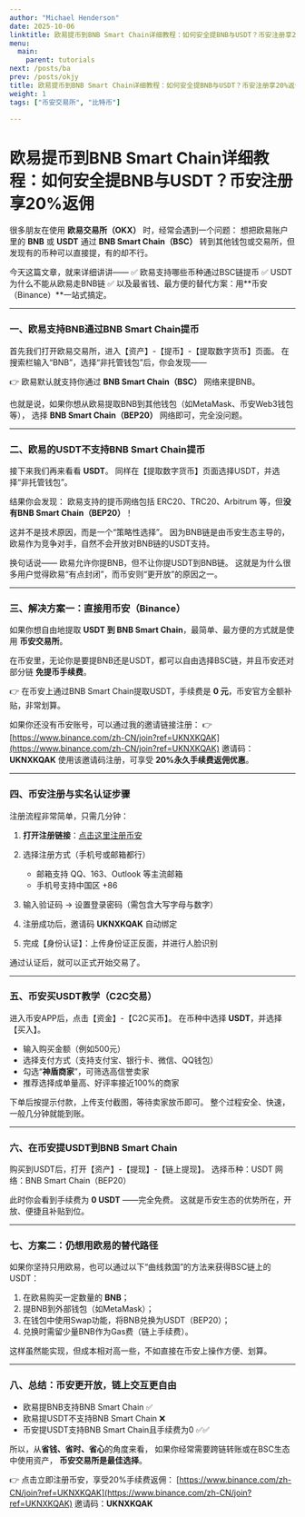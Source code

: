 ```yaml
---
author: "Michael Henderson"
date: 2025-10-06
linktitle: 欧易提币到BNB Smart Chain详细教程：如何安全提BNB与USDT？币安注册享20%返佣
menu:
  main:
    parent: tutorials
next: /posts/ba
prev: /posts/okjy
title: 欧易提币到BNB Smart Chain详细教程：如何安全提BNB与USDT？币安注册享20%返佣
weight: 1
tags: ["币安交易所", "比特币"]

---
```

# 欧易提币到BNB Smart Chain详细教程：如何安全提BNB与USDT？币安注册享20%返佣

很多朋友在使用 **欧易交易所（OKX）** 时，经常会遇到一个问题：
想把欧易账户里的 **BNB** 或 **USDT** 通过 **BNB Smart Chain（BSC）** 转到其他钱包或交易所，但发现有的币种可以直接提，有的却不行。

今天这篇文章，就来详细讲讲——
✅ 欧易支持哪些币种通过BSC链提币
✅ USDT为什么不能从欧易走BNB链
✅ 以及最省钱、最方便的替代方案：用**币安（Binance）**一站式搞定。

---

### 一、欧易支持BNB通过BNB Smart Chain提币

首先我们打开欧易交易所，进入【资产】-【提币】-【提取数字货币】页面。
在搜索栏输入“BNB”，选择“非托管钱包”后，你会发现——

👉 欧易默认就支持你通过 **BNB Smart Chain（BSC）** 网络来提BNB。

也就是说，如果你想从欧易提取BNB到其他钱包（如MetaMask、币安Web3钱包等），
选择 **BNB Smart Chain（BEP20）** 网络即可，完全没问题。

---

### 二、欧易的USDT不支持BNB Smart Chain提币

接下来我们再来看看 **USDT**。
同样在【提取数字货币】页面选择USDT，并选择“非托管钱包”。

结果你会发现：
欧易支持的提币网络包括 ERC20、TRC20、Arbitrum 等，但**没有BNB Smart Chain（BEP20）**！

这并不是技术原因，而是一个“策略性选择”。
因为BNB链是由币安生态主导的，欧易作为竞争对手，自然不会开放对BNB链的USDT支持。

换句话说——
欧易允许你提BNB，但不让你提USDT到BNB链。
这就是为什么很多用户觉得欧易“有点封闭”，而币安则“更开放”的原因之一。

---

### 三、解决方案一：直接用币安（Binance）

如果你想自由地提取 **USDT 到 BNB Smart Chain**，最简单、最方便的方式就是使用 **币安交易所**。

在币安里，无论你是要提BNB还是USDT，都可以自由选择BSC链，并且币安还对部分链 **免提币手续费**。

👉 在币安上通过BNB Smart Chain提取USDT，手续费是 **0 元**，币安官方全额补贴，非常划算。

如果你还没有币安账号，可以通过我的邀请链接注册：
👉 [https://www.binance.com/zh-CN/join?ref=UKNXKQAK](https://www.binance.com/zh-CN/join?ref=UKNXKQAK)
邀请码：**UKNXKQAK**
使用该邀请码注册，可享受 **20%永久手续费返佣优惠**。

---

### 四、币安注册与实名认证步骤

注册流程非常简单，只需几分钟：

1. **打开注册链接**：[点击这里注册币安](https://www.binance.com/zh-CN/join?ref=UKNXKQAK)
2. 选择注册方式（手机号或邮箱都行）

   * 邮箱支持 QQ、163、Outlook 等主流邮箱
   * 手机号支持中国区 +86
3. 输入验证码 → 设置登录密码（需包含大写字母与数字）
4. 注册成功后，邀请码 **UKNXKQAK** 自动绑定
5. 完成【身份认证】：上传身份证正反面，并进行人脸识别

通过认证后，就可以正式开始交易了。

---

### 五、币安买USDT教学（C2C交易）

进入币安APP后，点击【资金】-【C2C买币】。
在币种中选择 **USDT**，并选择【买入】。

* 输入购买金额（例如500元）
* 选择支付方式（支持支付宝、银行卡、微信、QQ钱包）
* 勾选“**神盾商家**”，可筛选高信誉卖家
* 推荐选择成单量高、好评率接近100%的商家

下单后按提示付款，上传支付截图，等待卖家放币即可。
整个过程安全、快速，一般几分钟就能到账。

---

### 六、在币安提USDT到BNB Smart Chain

购买到USDT后，打开【资产】-【提现】-【链上提现】。
选择币种：USDT
网络：BNB Smart Chain（BEP20）

此时你会看到手续费为 **0 USDT** ——完全免费。
这就是币安生态的优势所在，开放、便捷且补贴到位。

---

### 七、方案二：仍想用欧易的替代路径

如果你坚持只用欧易，也可以通过以下“曲线救国”的方法来获得BSC链上的USDT：

1. 在欧易购买一定数量的 **BNB**；
2. 提BNB到外部钱包（如MetaMask）；
3. 在钱包中使用Swap功能，将BNB兑换为USDT（BEP20）；
4. 兑换时需留少量BNB作为Gas费（链上手续费）。

这样虽然能实现，但成本相对高一些，不如直接在币安上操作方便、划算。

---

### 八、总结：币安更开放，链上交互更自由

* 欧易提BNB支持BNB Smart Chain ✅
* 欧易提USDT不支持BNB Smart Chain ❌
* 币安提USDT支持BNB Smart Chain且手续费为0 ✅✅

所以，从**省钱、省时、省心**的角度来看，
如果你经常需要跨链转账或在BSC生态中使用资产，
**币安交易所是最佳选择**。

👉 点击立即注册币安，享受20%手续费返佣：
[https://www.binance.com/zh-CN/join?ref=UKNXKQAK](https://www.binance.com/zh-CN/join?ref=UKNXKQAK)
邀请码：**UKNXKQAK**